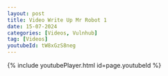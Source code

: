 ```yaml
---
layout: post
title: Video Write Up Mr Robot 1
date: 15-07-2024
categories: [Videos, Vulnhub]
tag: [Videos]
youtubeId: tW8xGzS8neg
---
```


{% include youtubePlayer.html id=page.youtubeId %}